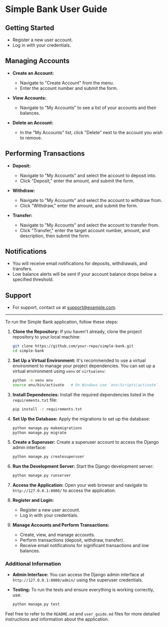 # Simple Bank User Guide

## Getting Started
- Register a new user account.
- Log in with your credentials.

## Managing Accounts
- **Create an Account:**
  - Navigate to "Create Account" from the menu.
  - Enter the account number and submit the form.

- **View Accounts:**
  - Navigate to "My Accounts" to see a list of your accounts and their balances.

- **Delete an Account:**
  - In the "My Accounts" list, click "Delete" next to the account you wish to remove.

## Performing Transactions
- **Deposit:**
  - Navigate to "My Accounts" and select the account to deposit into.
  - Click "Deposit," enter the amount, and submit the form.

- **Withdraw:**
  - Navigate to "My Accounts" and select the account to withdraw from.
  - Click "Withdraw," enter the amount, and submit the form.

- **Transfer:**
  - Navigate to "My Accounts" and select the account to transfer from.
  - Click "Transfer," enter the target account number, amount, and description, then submit the form.

## Notifications
- You will receive email notifications for deposits, withdrawals, and transfers.
- Low balance alerts will be sent if your account balance drops below a specified threshold.

## Support
- For support, contact us at support@example.com.


---

To run the Simple Bank application, follow these steps:

1. **Clone the Repository:**
   If you haven't already, clone the project repository to your local machine:
   ```bash
   git clone https://github.com/your-repo/simple-bank.git
   cd simple-bank
   ```

2. **Set Up a Virtual Environment:**
   It's recommended to use a virtual environment to manage your project dependencies. You can set up a virtual environment using `venv` or `virtualenv`:
   ```bash
   python -m venv env
   source env/bin/activate   # On Windows use `env\Scripts\activate`
   ```

3. **Install Dependencies:**
   Install the required dependencies listed in the `requirements.txt` file:
   ```bash
   pip install -r requirements.txt
   ```

4. **Set Up the Database:**
   Apply the migrations to set up the database:
   ```bash
   python manage.py makemigrations
   python manage.py migrate
   ```

5. **Create a Superuser:**
   Create a superuser account to access the Django admin interface:
   ```bash
   python manage.py createsuperuser
   ```

6. **Run the Development Server:**
   Start the Django development server:
   ```bash
   python manage.py runserver
   ```

7. **Access the Application:**
   Open your web browser and navigate to `http://127.0.0.1:8000/` to access the application.

8. **Register and Login:**
   - Register a new user account.
   - Log in with your credentials.

9. **Manage Accounts and Perform Transactions:**
   - Create, view, and manage accounts.
   - Perform transactions (deposit, withdraw, transfer).
   - Receive email notifications for significant transactions and low balances.

### Additional Information

- **Admin Interface:**
  You can access the Django admin interface at `http://127.0.0.1:8000/admin/` using the superuser credentials.

- **Testing:**
  To run the tests and ensure everything is working correctly, use:
  ```bash
  python manage.py test
  ```

Feel free to refer to the `README.md` and `user_guide.md` files for more detailed instructions and information about the application.